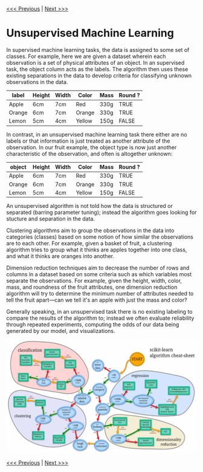 [<<< Previous](supervised.md) | [Next >>>](review.md)

# Unsupervised Machine Learning

In supervised machine learning tasks, the data is assigned to some set of classes. For example, here we are given a dataset wherein each observation is a set of physical attributes of an object. In an supervised task, the object column acts as the labels. The algorithm then uses these existing separations in the data to develop criteria for classifying unknown observations in the data. 

label | Height | Width | Color  | Mass | Round ?
-----  | -------| ------| -------| ---- | -------
Apple  | 6cm    | 7cm   | Red    | 330g | TRUE   
Orange | 6cm    | 7cm   | Orange | 330g | TRUE   
Lemon  | 5cm    | 4cm   | Yellow | 150g | FALSE  

In contrast, in an unsupervised machine learning task there either are no labels or that information is just treated as another attribute of the observation. In our fruit example, the object type is now just another characteristic of the observation, and often is altogether unknown:

object | Height | Width | Color  | Mass | Round ?
-----  | -------| ------| -------| ---- | -------
Apple  | 6cm    | 7cm   | Red    | 330g | TRUE   
Orange | 6cm    | 7cm   | Orange | 330g | TRUE   
Lemon  | 5cm    | 4cm   | Yellow | 150g | FALSE  
 
An unsupervised algorithm is not told how the data is structured or separated (barring parameter tuning); instead the algorithm goes looking for stucture and separation in the data. 

Clustering algorithms aim to group the observations in the data into categories (classes) based on some notion of how similar the observations are to each other. For example, given a basket of fruit, a clustering algorithm tries to group what it thinks are apples together into one class, and what it thinks are oranges into another. 

Dimension reduction techniques aim to decrease the number of rows and columns in a dataset based on some criteria such as which variables most separate the observations. For example, given the height, width, color, mass, and roundness of the fruit attributes, one dimension reduction algorithm will try to determine the minimum number of attributes needed to tell the fruit apart—can we tell it's an apple with just the mass and color? 

Generally speaking, in an unsupervised task there is no existing labeling to compare the results of the algorithm to; instead we often evaluate reliability through repeated experiments, computing the odds of our data being generated by our model, and visualizations. 


![scikit-learn's algorithm cheat sheet, which depicts a mind-map scheme, which can help you choose an algorithm for classification](../images/algorithms_cheatsheet.png)


[<<< Previous](supervised.md) | [Next >>>](review.md)
